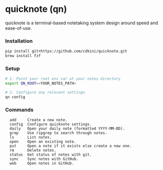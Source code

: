 # quicknote (qn)
quicknote is a terminal-based notetaking system design around speed and ease-of-use.


### Installation
```bash
pip install git+https://github.com/cdkini/quicknote.git
brew install fzf
```

### Setup
```bash
# 1. Point your root env var at your notes directory
export QN_ROOT=<YOUR_NOTES_PATH>

# 2. Configure any relevant settings
qn config
```

### Commands
```
  add     Create a new note.
  config  Configure quicknote settings.
  daily   Open your daily note (formatted YYYY-MM-DD).
  grep    Use ripgrep to search through notes.
  ls      List notes.
  open    Open an existing note.
  put     Open a note if it exists else create a new one.
  rm      Delete notes.
  status  Get status of notes with git.
  sync    Sync notes with GitHub.
  web     Open notes in GitHub.
```
